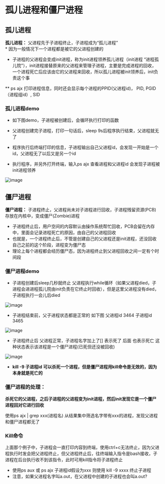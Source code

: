 

# 孤儿进程和僵尸进程  


## 孤儿进程  

**孤儿进程：** 父进程先于子进程终止，子进程成为“孤儿进程”  
    * 因为一般情况下一个进程都是被它的父进程创建的

* 子进程的父进程会变成init进程，称为init进程领养孤儿进程（init进程 “进程孤儿院”），init进程接替原来的父进程来管理子进程，主要是完成进程的回收，一个进程死亡后应该由它的父进程来回收，所以孤儿进程被init领养后，init负责这个事

** ps ajx  打印进程信息，同时还会显示每个进程的PPID(父进程id)， PID, PGID（进程组id）, SID    

### 孤儿进程demo  

* 如下图demo，子进程被创建后，会循环执行打印的函数  
* 父进程创建完子进程，打印一句话后，sleep 9s后程序执行结束，父进程就无了


* 程序执行后终端打印的信息，子进程输出自己父进程id，会发现一开始是一个id，父进程无了以后又是另一个id
* 执行程序，并另外打开终端，输入ps ajx 查看进程和父进程id  会发现子进程被init进程领养  

![image](https://user-images.githubusercontent.com/58176267/161434155-d5f3709e-151e-47ed-a5ca-71d0903802ad.png)


## 僵尸进程  

**僵尸进程：** 子进程终止，父进程尚未对子进程进行回收，子进程残留资源(PCB)存放在内核中，变成僵尸(Zombie)进程   
* 子进程终止后，用户空间的内容默认由操作系统帮忙回收，PCB会留在内存中，里面会记录进程死亡的原因，由自己的父进程回收
* 也就是，一个进程终止后，不管是创建自己的父进程还是init进程，还没回收自己之前的这个阶段，进程变为僵尸态
* 理论上每个进程都会经历僵尸态，因为进程终止到父进程回收之间一定有个时间段  

### 僵尸进程demo  

* 子进程创建后sleep几秒就终止  父进程执行while循环（如果父进程died，子进程会进进程孤儿院由init负责在它终止时回收），但是这里父进程没有died，子进程执行一会儿后died

![image](https://user-images.githubusercontent.com/58176267/161435007-058f87c8-59c2-40ef-a296-a1d8c15a04b4.png)

* 子进程结束前，父子进程状态都是正常的 如下图  父进程id 3464  子进程id 3465

![image](https://user-images.githubusercontent.com/58176267/161435158-d7dc6cdb-bef9-47c0-9db2-e971625ad095.png)

* 子进程终止后  父进程正常，子进程名字加上了[] 表示死了 后面 <defunct> 也表示死亡  这种状态表示该进程是一个僵尸进程(已死但还没被回收)  

![image](https://user-images.githubusercontent.com/58176267/161435237-0857b12d-e7d0-4a89-b017-3384c267bcd9.png)

* **kill -9 子进程id  可以杀死一个进程，但是僵尸进程用kill命令是无效的，因为本身就是死亡的**  

### 僵尸进程的处理： 
   
**杀死它的父进程，之后子进程的父进程变为init进程，然后init发现它是一个僵尸进程回对它进行回收**   

使用ps ajx | grep xxx(进程名)  从结果集中筛选名字带有xxx的进程，发现父进程和僵尸进程都无了  
     

### Kill命令  

上面那个例子中，子进程会一直打印内容到终端，使用ctrl+c无法终止，因为父进程执行时发会把父进程终止，但父进程终止后，往终端输入指令是bash接收，子进程在后台执行收不到该指令，此时可用kill指令将子进程终止  

* 使用ps aux 或 ps ajx 子进程id假设为xxx  则使用 kill -9 xxxx 终止子进程  
* 注意，如果父进程名字叫a.out，在父进程中创建的子进程也会叫a.out?












